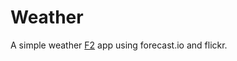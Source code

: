 Weather
=======

A simple weather [F2](http://github.com/OpenF2/F2) app using forecast.io and flickr.

